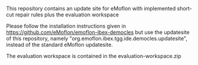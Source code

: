This repository contains an update site for eMoflon with implemented short-cut repair rules plus the evaluation workspace

Please follow the installation instructions given in https://github.com/eMoflon/emoflon-ibex-democles but use the updatesite of this repository, namely "org.emoflon.ibex.tgg.ide.democles.updatesite", instead of the standard eMoflon updatesite.

The evaluation workspace is contained in the evaluation-workspace.zip
